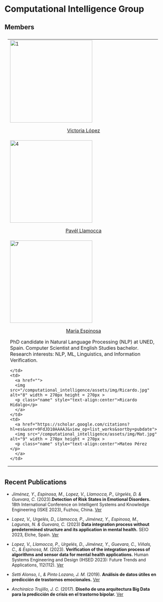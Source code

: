 <meta name="viewport" content="width=device-width, initial-scale=1.0">

# Computational Intelligence Group

## Members

<table style="padding:10px">
  <tr>
    <td>
      <a href="https://scholar.google.com/citations?hl=es&user=HzUXtGsAAAAJ&view_op=list_works&sortby=pubdate">
      <img src="/computational_intelligence/assets/img/userstock.jpeg"  alt="1" width = 270px height = 270px >
      <p class="name" style="text-align:center">Victoria López</p>
      </a>
    </td>
      <td>
        <a href="">
        <img src="/computational_intelligence/assets/img/userstock.jpeg"  alt="2" width = 270px height = 270px >
        <p class="name" style="text-align:center">Diego Urgelés</p>
      </a>
    </td>
    <td>        
      <a href="">
      <img src="/computational_intelligence/assets/img/userstock.jpeg"  alt="3" width = 270px height = 270px >
      <p class="name" style="text-align:center">César Guevara</p>
      </a>
    </td></tr> 
  <tr>
    <td>
      <a href="https://scholar.google.com/citations?hl=es&user=X1WkTU4AAAAJ&view_op=list_works&sortby=pubdate">
      <img src="/computational_intelligence/assets/img/userstock.jpeg"  alt="4" width = 270px height = 270px >
      <p class="name" style="text-align:center">Pavél Llamocca</p>
      </a>
    </td>
    <td>
      <a href="https://scholar.google.com/citations?hl=es&user=_WfodfIAAAAJ&view_op=list_works&sortby=pubdate">
      <img src="/computational_intelligence/assets/img/userstock.jpeg"  alt="5" width = 270px height = 270px >
      <p class="name" style="text-align:center">Natalia Lagunas</p>
      </a>
    </td>
    <td>
      <a href="">
      <img src="/computational_intelligence/assets/img/userstock.jpeg"  alt="6" width = 270px height = 270px >
      <p class="name" style="text-align:center">Yury Jiménez</p>
      </a>
    </td></tr>
  <tr>
    <td>
      <a href="https://scholar.google.com/citations?hl=es&user=np_uroEAAAAJ&view_op=list_works&sortby=pubdate">
      <img src="/computational_intelligence/assets/img/María.jpg"  alt="7" width = 270px height = 270px >
      <p class="name" style="text-align:center">María Espinosa</p>   
          </a>
        <p class="bio"> PhD candidate in Natural Language Processing (NLP) at UNED, Spain. 
Computer Scientist and English Studies bachelor. 
Research interests: NLP, ML, Linguistics, and Information Verification. </p>
    
    </td>
    <td>
      <a href="">
      <img src="/computational_intelligence/assets/img/Ricardo.jpg"  alt="8" width = 270px height = 270px >
      <p class="name" style="text-align:center">Ricardo Hidalgo</p>
      </a>
    </td>
    <td>
      <a href="https://scholar.google.com/citations?hl=es&user=9FdJD10AAAAJ&view_op=list_works&sortby=pubdate">
      <img src="/computational_intelligence/assets/img/Mat.jpg"  alt="9" width = 270px height = 270px >
      <p class="name" style="text-align:center">Mateo Pérez </p>
      </a>
    </td>
  </tr>
</table>

## Recent Publications

- *Jiménez, Y., Espinosa, M., Lopez, V., Llamocca, P., Urgelés, D. & Guevara, C.* (2023).**Detection of Risk States in Emotional Disorders.** 18th International Conference on Intelligent Systems and Knowledge Engineering (ISKE 2023), Fuzhou, China.
[Ver](https://cunefedu-my.sharepoint.com/:b:/g/personal/victoria_lopez_cunef_edu/EZZx1TbPBSJDrfYPcU00QoUB2jTArZoI_2vl70rhwyEIDw?e=NaCHUV)

- *Lopez, V., Urgelés, D., Llamocca, P., Jiménez, Y., Espinosa, M., Lagunas, N. & Guevara, C.* (2023) **Data integration process without predetermined structure and its application in mental health.** SEIO 2023, Elche, Spain.
[Ver](https://cunefedu-my.sharepoint.com/:b:/g/personal/victoria_lopez_cunef_edu/EUrFcTUvX5RBqbjtuvXpQk0Bc9EzwaJ9yNqiCv1JKVMHIA?e=BO4wgk)

- *Lopez, V., Llamocca, P., Urgelés, D., Jiménez, Y., Guevara, C., Viñals, C., & Espinosa, M.* (2023). **Verification of the integration process of algorithms and sensor data for mental health applications.** Human Systems Engineering and Design (IHSED 2023): Future Trends and Applications, 112(112).
[Ver](https://cunefedu-my.sharepoint.com/:b:/g/personal/victoria_lopez_cunef_edu/EfGj2pciGetPvmW7Imbzn4gBwd53WoqiN9TPO96nRCDZTQ?e=5APnMo)

- *Setti Alonso, I., & Pinto Lozano, J. M.* (2019). **Análisis de datos útiles en predicción de trastornos emocionales.**
[Ver](https://docta.ucm.es/rest/api/core/bitstreams/edd9a587-a734-49dc-9bd9-a86402e6f022/content)

- *Anchiraico Trujillo, J. C.* (2017). **Diseño de una arquitectura Big Data para la predicción de crisis en el trastorno bipolar.**
[Ver](https://docta.ucm.es/rest/api/core/bitstreams/edd9a587-a734-49dc-9bd9-a86402e6f022/content)

